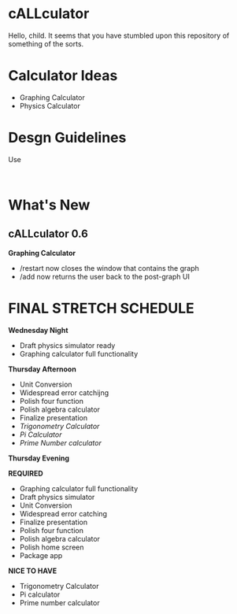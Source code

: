 # cALLculator
Hello, child. It seems that you have stumbled upon this repository of something of the sorts.

# Calculator Ideas
- Graphing Calculator
- Physics Calculator

# Desgn Guidelines
Use
```


```
# What's New
## cALLculator 0.6
**Graphing Calculator**
- /restart now closes the window that contains the graph
- /add now returns the user back to the post-graph UI


# FINAL STRETCH SCHEDULE

**Wednesday Night**
- Draft physics simulator ready
- Graphing calculator full functionality

**Thursday Afternoon**
- Unit Conversion
- Widespread error catchijng
- Polish four function
- Polish algebra calculator
- Finalize presentation
- _Trigonometry Calculator_
- _Pi Calculator_
- _Prime Number calculator_

**Thursday Evening**

**REQUIRED**
- Graphing calculator full functionality
- Draft physics simulator
- Unit Conversion
- Widespread error catching
- Finalize presentation
- Polish four function
- Polish algebra calculator
- Polish home screen
- Package app

**NICE TO HAVE**
- Trigonometry Calculator
- Pi calculator
- Prime number calculator